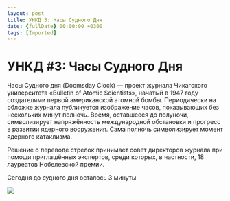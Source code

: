 ```yaml
---
layout: post
title: УНКД 3: Часы Судного Дня
date: {fullDate} 00:00:00 +0300
tags: [Imported]
---
```

# УНКД #3: Часы Судного Дня 

Часы Судного дня (Doomsday Clock) — проект журнала Чикагского университета «Bulletin of Atomic Scientists», начатый в 1947 году создателями первой американской атомной бомбы. Периодически на обложке журнала публикуется изображение часов, показывающих без нескольких минут полночь. Время, оставшееся до полуночи, символизирует напряжённость международной обстановки и прогресс в развитии ядерного вооружения. Сама полночь символизирует момент ядерного катаклизма.

Решение о переводе стрелок принимает совет директоров журнала при помощи приглашённых экспертов, среди которых, в частности, 18 лауреатов Нобелевской премии.

Сегодня до судного дня осталось 3 минуты 

![](http://upload.wikimedia.org/wikipedia/commons/thumb/b/b3/Doomsday_Clock_graph_ru.svg/600px-Doomsday_Clock_graph_ru.svg.png)